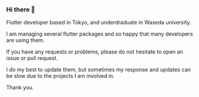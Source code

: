 ### Hi there 👋

Flutter developer based in Tokyo, and underdraduate in Waseda university.

I am managing several flutter packages and so happy that many developers are using them.

If you have any requests or problems, please do not hesitate to open an issue or pull request.

I do my best to update them, but sometimes my response and updates can be slow due to the projects I am involved in.

Thank you.

<!--
**santa112358/santa112358** is a ✨ _special_ ✨ repository because its `README.md` (this file) appears on your GitHub profile.

Here are some ideas to get you started:

- 🔭 I’m currently working on ...
- 🌱 I’m currently learning ...
- 👯 I’m looking to collaborate on ...
- 🤔 I’m looking for help with ...
- 💬 Ask me about ...
- 📫 How to reach me: ...
- 😄 Pronouns: ...
- ⚡ Fun fact: ...
-->
